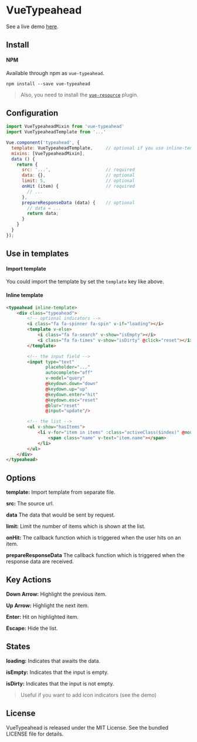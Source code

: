 # VueTypeahead

See a live demo [here](http://pespantelis.github.io/vue-typeahead/).

## Install

#### NPM
Available through npm as `vue-typeahead`.
```
npm install --save vue-typeahead
```
> Also, you need to install the [`vue-resource`](https://github.com/vuejs/vue-resource) plugin.

## Configuration
```js
import VueTypeaheadMixin from 'vue-typeahead'
import VueTypeaheadTemplate from '...'

Vue.component('typeahead', {
  template: VueTypeaheadTemplate,     // optional if you use inline-template
  mixins: [VueTypeaheadMixin],
  data () {
    return {
      src: '...',                     // required
      data: {},                       // optional
      limit: 5,                       // optional
      onHit (item) {                  // required
        // ...
      },
      prepareResponseData (data) {    // optional
        // data = ...
        return data;
      }
    }
  }
});
```

## Use in templates

#### Import template
You could import the template by set the `template` key like above.

#### Inline template
```html
<typeahead inline-template>
    <div class="typeahead">
        <!-- optional indicators -->
        <i class="fa fa-spinner fa-spin" v-if="loading"></i>
        <template v-else>
            <i class="fa fa-search" v-show="isEmpty"></i>
            <i class="fa fa-times" v-show="isDirty" @click="reset"></i>
        </template>

        <!-- the input field -->
        <input type="text"
               placeholder="..."
               autocomplete="off"
               v-model="query"
               @keydown.down="down"
               @keydown.up="up"
               @keydown.enter="hit"
               @keydown.esc="reset"
               @blur="reset"
               @input="update"/>

        <!-- the list -->
        <ul v-show="hasItems">
            <li v-for="item in items" :class="activeClass($index)" @mousedown="hit" @mousemove="setActive($index)">
                <span class="name" v-text="item.name"></span>
            </li>
        </ul>
    </div>
</typeahead>
```

## Options
**template:** Import template from separate file.

**src:** The source url.

**data** The data that would be sent by request.

**limit:** Limit the number of items which is shown at the list.

**onHit:** The callback function which is triggered when the user hits on an item.

**prepareResponseData** The callback function which is triggered when the response data are received.

## Key Actions
**Down Arrow:** Highlight the previous item.

**Up Arrow:** Highlight the next item.

**Enter:** Hit on highlighted item.

**Escape:** Hide the list.

## States
**loading:** Indicates that awaits the data.

**isEmpty:** Indicates that the input is empty.

**isDirty:** Indicates that the input is not empty.
> Useful if you want to add icon indicators (see the demo)

## License
VueTypeahead is released under the MIT License. See the bundled LICENSE file for details.
